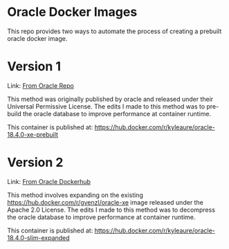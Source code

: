 # Oracle Docker Images

This repo provides two ways to automate the process of creating a prebuilt oracle docker image.

# Version 1
Link: [From Oracle Repo](https://github.com/KyleAure/oracle-docker-images/blob/master/version1/README.md)

This method was originally published by oracle and released under their Universal Permissive License.
The edits I made to this method was to pre-build the oracle database to improve performance at container runtime.

This container is published at: https://hub.docker.com/r/kyleaure/oracle-18.4.0-xe-prebuilt

# Version 2
Link: [From Oracle Dockerhub](https://github.com/KyleAure/oracle-docker-images/blob/master/version2/README.md)

This method involves expanding on the existing https://hub.docker.com/r/gvenzl/oracle-xe image released under the Apache 2.0 License.
The edits I made to this method was to decompress the oracle database to improve performance at container runtime.

This container is published at: https://hub.docker.com/r/kyleaure/oracle-18.4.0-slim-expanded